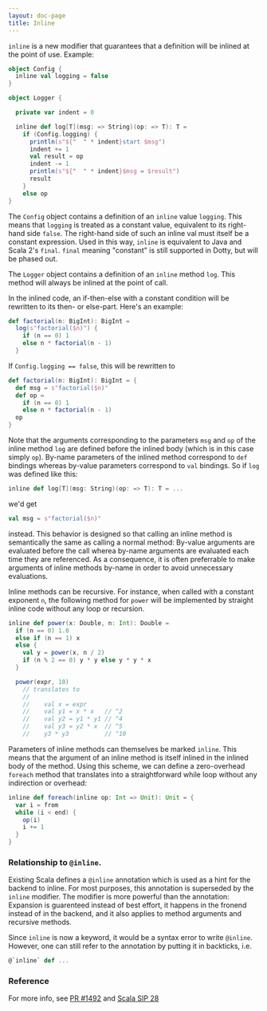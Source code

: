 ```yaml
---
layout: doc-page
title: Inline
---
```


`inline` is a new modifier that guarantees that a definition will be
inlined at the point of use. Example:
```scala
object Config {
  inline val logging = false
}

object Logger {

  private var indent = 0

  inline def log[T](msg: => String)(op: => T): T =
    if (Config.logging) {
      println(s"${"  " * indent}start $msg")
      indent += 1
      val result = op
      indent -= 1
      println(s"${"  " * indent}$msg = $result")
      result
    }
    else op
}
```
The `Config` object contains a definition of an `inline` value
`logging`. This means that `logging` is treated as a constant value,
equivalent to its right-hand side `false`. The right-hand side of such
an inline val must itself be a constant expression. Used in this way,
`inline` is equivalent to Java and Scala 2's `final`. `final` meaning
"constant" is still supported in Dotty, but will be phased out.

The `Logger` object contains a definition of an `inline` method `log`.
This method will always be inlined at the point of call.

In the inlined code, an if-then-else with a constant condition will be
rewritten to its then- or else-part. Here's an example:

```scala
def factorial(n: BigInt): BigInt =
  log(s"factorial($n)") {
    if (n == 0) 1
    else n * factorial(n - 1)
  }
```
If `Config.logging == false`, this will be rewritten to
```scala
def factorial(n: BigInt): BigInt = {
  def msg = s"factorial($n)"
  def op =
    if (n == 0) 1
    else n * factorial(n - 1)
  op
}
```
Note that the arguments corresponding to the parameters `msg` and `op`
of the inline method `log` are defined before the inlined body (which
is in this case simply `op`). By-name parameters of the inlined method
correspond to `def` bindings whereas by-value parameters correspond to
`val` bindings. So if `log` was defined like this:
```scala
inline def log[T](msg: String)(op: => T): T = ...
```
we'd get
```scala
val msg = s"factorial($n)"
```
instead. This behavior is designed so that calling an inline method is
semantically the same as calling a normal method: By-value arguments
are evaluated before the call wherea by-name arguments are evaluated
each time they are referenced. As a consequence, it is often
preferrable to make arguments of inline methods by-name in order to
avoid unnecessary evaluations.

Inline methods can be recursive. For instance, when called with a constant
exponent `n`, the following method for `power` will be implemented by
straight inline code without any loop or recursion.
```scala
inline def power(x: Double, n: Int): Double =
  if (n == 0) 1.0
  else if (n == 1) x
  else {
    val y = power(x, n / 2)
    if (n % 2 == 0) y * y else y * y * x
  }

  power(expr, 10)
    // translates to
    //
    //    val x = expr
    //    val y1 = x * x   // ^2
    //    val y2 = y1 * y1 // ^4
    //    val y3 = y2 * x  // ^5
    //    y3 * y3          // ^10
```
Parameters of inline methods can themselves be marked `inline`. This means
that the argument of an inline method is itself inlined in the inlined body of
the method. Using this scheme, we can define a zero-overhead `foreach` method
that translates into a straightforward while loop without any indirection or
overhead:
```scala
inline def foreach(inline op: Int => Unit): Unit = {
  var i = from
  while (i < end) {
    op(i)
    i += 1
  }
}
```
### Relationship to `@inline`.

Existing Scala defines a `@inline` annotation which is used as a hint
for the backend to inline. For most purposes, this annotation is
superseded by the `inline` modifier. The modifier is more powerful
than the annotation: Expansion is guarenteed instead of best effort,
it happens in the fronend instead of in the backend, and it also applies
to method arguments and recursive methods.

Since `inline` is now a keyword, it would be a syntax error to write
`@inline`. However, one can still refer to the annotation by putting
it in backticks, i.e.
```scala
@`inline` def ...
```

### Reference

For more info, see [PR #1492](https://github.com/lampepfl/dotty/pull/1492) and
[Scala SIP 28](http://docs.scala-lang.org/sips/pending/inline-meta.html)
